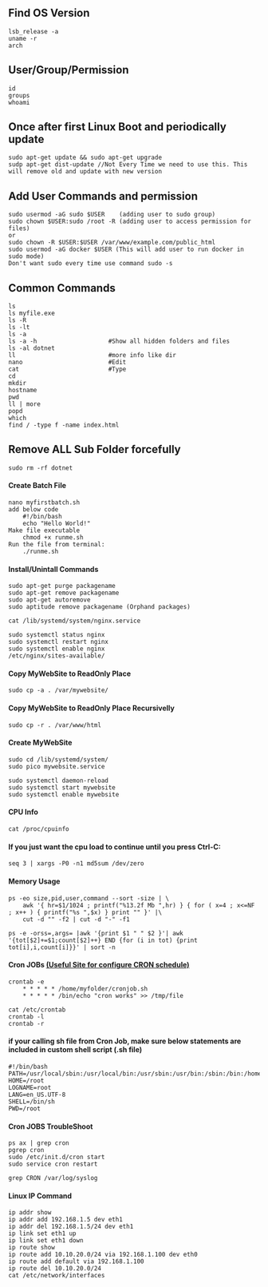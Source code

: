  Find OS Version
--------------------------
	lsb_release -a
	uname -r
	arch
 
User/Group/Permission
--------------------------------
	id
 	groups
	whoami

Once after first Linux Boot and periodically update
------------------------------------------------
	sudo apt-get update && sudo apt-get upgrade
	sudp apt-get dist-update //Not Every Time we need to use this. This will remove old and update with new version 

	
Add User Commands and permission
--------------------------------------
	sudo usermod -aG sudo $USER    (adding user to sudo group)
	sudo chown $USER:sudo /root -R (adding user to access permission for files) 
	or
	sudo chown -R $USER:$USER /var/www/example.com/public_html
	sudo usermod -aG docker $USER (This will add user to run docker in sudo mode)
	Don't want sudo every time use command sudo -s
 

Common Commands
--------------------------------
 	ls
	ls myfile.exe
	ls -R
	ls -lt
	ls -a
	ls -a -h					#Show all hidden folders and files
	ls -al dotnet
 	ll							#more info like dir
	nano						#Edit
	cat 						#Type
	cd 
	mkdir
	hostname	
	pwd
	ll | more
	popd	
	which
	find / -type f -name index.html


Remove ALL Sub Folder forcefully
--------------------------------
	sudo rm -rf dotnet

	
#### Create Batch File
```
nano myfirstbatch.sh
add below code
	#!/bin/bash 
	echo "Hello World!"
Make file executable
	chmod +x runme.sh
Run the file from terminal:
	./runme.sh
```

#### Install/Unintall Commands
```
sudo apt-get purge packagename
sudo apt-get remove packagename
sudo apt-get autoremove
sudo aptitude remove packagename (Orphand packages)

cat /lib/systemd/system/nginx.service

sudo systemctl status nginx
sudo systemctl restart nginx
sudo systemctl enable nginx
/etc/nginx/sites-available/
```

#### Copy MyWebSite to ReadOnly Place
```
sudo cp -a . /var/mywebsite/
```
#### Copy MyWebSite to ReadOnly Place Recursivelly
```
sudo cp -r . /var/www/html	
```
#### Create MyWebSite
```
sudo cd /lib/systemd/system/
sudo pico mywebsite.service

sudo systemctl daemon-reload
sudo systemctl start mywebsite
sudo systemctl enable mywebsite
```
#### CPU Info
```
cat /proc/cpuinfo
```

#### If you just want the cpu load to continue until you press Ctrl-C:
```
seq 3 | xargs -P0 -n1 md5sum /dev/zero
```
#### Memory Usage
```
ps -eo size,pid,user,command --sort -size | \
    awk '{ hr=$1/1024 ; printf("%13.2f Mb ",hr) } { for ( x=4 ; x<=NF ; x++ ) { printf("%s ",$x) } print "" }' |\
    cut -d "" -f2 | cut -d "-" -f1
	
ps -e -orss=,args= |awk '{print $1 " " $2 }'| awk '{tot[$2]+=$1;count[$2]++} END {for (i in tot) {print tot[i],i,count[i]}}' | sort -n	

```

#### Cron JOBs [(Useful Site for configure CRON schedule)](https://crontab.guru/every-4-hours)
```
crontab -e
	* * * * * /home/myfolder/cronjob.sh
	* * * * * /bin/echo "cron works" >> /tmp/file

cat /etc/crontab
crontab -l
crontab -r
```
#### if your calling sh file from Cron Job, make sure below statements are included in custom shell script (.sh file) 
```
#!/bin/bash
PATH=/usr/local/sbin:/usr/local/bin:/usr/sbin:/usr/bin:/sbin:/bin:/home/myfolder
HOME=/root
LOGNAME=root
LANG=en_US.UTF-8
SHELL=/bin/sh
PWD=/root
```

#### Cron JOBS TroubleShoot
```
ps ax | grep cron
pgrep cron
sudo /etc/init.d/cron start
sudo service cron restart

grep CRON /var/log/syslog
```

#### Linux IP Command
```
ip addr show
ip addr add 192.168.1.5 dev eth1
ip addr del 192.168.1.5/24 dev eth1
ip link set eth1 up
ip link set eth1 down
ip route show
ip route add 10.10.20.0/24 via 192.168.1.100 dev eth0
ip route add default via 192.168.1.100
ip route del 10.10.20.0/24
cat /etc/network/interfaces
```



